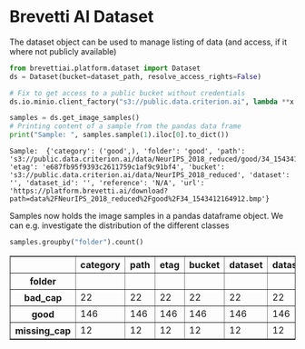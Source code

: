 #  Brevetti AI Dataset
The dataset object can be used to manage listing of data (and access, if it where not publicly available)


```python
from brevettiai.platform.dataset import Dataset
ds = Dataset(bucket=dataset_path, resolve_access_rights=False)

# Fix to get access to a public bucket without credentials
ds.io.minio.client_factory("s3://public.data.criterion.ai", lambda **x:{"endpoint": "s3-eu-west-1.amazonaws.com"})

samples = ds.get_image_samples()
# Printing content of a sample from the pandas data frame
print("Sample: ", samples.sample(1).iloc[0].to_dict())
```

    Sample:  {'category': ('good',), 'folder': 'good', 'path': 's3://public.data.criterion.ai/data/NeurIPS_2018_reduced/good/34_1543412164912.bmp', 'etag': 'e687fb95f9393c2611759c1af9c91bf4', 'bucket': 's3://public.data.criterion.ai/data/NeurIPS_2018_reduced', 'dataset': '', 'dataset_id': '', 'reference': 'N/A', 'url': 'https://platform.brevetti.ai/download?path=data%2FNeurIPS_2018_reduced%2Fgood%2F34_1543412164912.bmp'}


Samples now holds the image samples in a pandas dataframe object. We can e.g. investigate the distribution of the different classes


```python
samples.groupby("folder").count()
```




<div>

<table border="1" class="dataframe">
  <thead>
    <tr style="text-align: right;">
      <th></th>
      <th>category</th>
      <th>path</th>
      <th>etag</th>
      <th>bucket</th>
      <th>dataset</th>
      <th>dataset_id</th>
      <th>reference</th>
      <th>url</th>
    </tr>
    <tr>
      <th>folder</th>
      <th></th>
      <th></th>
      <th></th>
      <th></th>
      <th></th>
      <th></th>
      <th></th>
      <th></th>
    </tr>
  </thead>
  <tbody>
    <tr>
      <th>bad_cap</th>
      <td>22</td>
      <td>22</td>
      <td>22</td>
      <td>22</td>
      <td>22</td>
      <td>22</td>
      <td>22</td>
      <td>22</td>
    </tr>
    <tr>
      <th>good</th>
      <td>146</td>
      <td>146</td>
      <td>146</td>
      <td>146</td>
      <td>146</td>
      <td>146</td>
      <td>146</td>
      <td>146</td>
    </tr>
    <tr>
      <th>missing_cap</th>
      <td>12</td>
      <td>12</td>
      <td>12</td>
      <td>12</td>
      <td>12</td>
      <td>12</td>
      <td>12</td>
      <td>12</td>
    </tr>
  </tbody>
</table>
</div>


